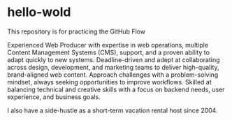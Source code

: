 # hello-wold
This repository is for practicing the GitHub Flow

Experienced Web Producer with expertise in web operations, multiple Content Management Systems (CMS), support, and a proven ability to adapt quickly to new systems. Deadline-driven and adept at collaborating across design, development, and marketing teams to deliver high-quality, brand-aligned web content. Approach challenges with a problem-solving mindset, always seeking opportunities to improve workflows. Skilled at balancing technical and creative skills with a focus on backend needs, user experience, and business goals.

I also have a side-hustle as a short-term vacation rental host since 2004.
